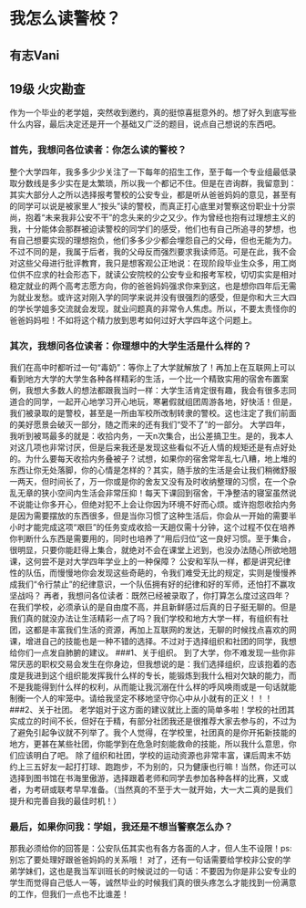 # 我怎么读警校？
## 有志Vani
## 19级 火灾勘查
作为一个毕业的老学姐，突然收到邀约，真的挺惊喜挺意外的。想了好久到底写些什么内容，最后决定还是开一个基础又广泛的题目，说点自己想说的东西吧。
### 首先，我想问各位读者：你怎么读的警校？
整个大学四年，我多多少少关注了一下每年的招生工作，至于每一个专业组最低录取分数线是多少实在是太繁琐，所以我一个都记不住。但是在咨询群，我留意到：其实大部分人之所以选择报考警校的公安专业，都是听从爸爸妈妈的意见，甚至有的同学可以说是被家里人“按头”读的警校，而真正打心底里对警察这份职业十分崇尚，抱着“未来我非公安不干”的念头来的少之又少。作为曾经也抱有过理想主义的我，十分能体会那群被迫读警校的同学们的感受，他们也有自己所追寻的梦想，也有自己想要实现的理想抱负，他们多多少少都会埋怨自己的父母，但也无能为力。不过不同的是，我属于后者，我的父母反而强烈要求我读师范。可是在此，我不会对这些父母进行批评教育，我只是想客观公正地说：在现阶段毕业生众多，用工岗位供不应求的社会形态下，就读公安院校的公安专业和报考军校，切切实实是相对稳定就业的两个高考志愿方向，你的爸爸妈妈强求你来到这，也是想你四年后无需为就业发愁。或许这对刚入学的同学来说并没有很强烈的感受，但是你和大三大四的学长学姐多交流就会发现，就业问题真的非常令人焦虑。所以，不要太责怪你的爸爸妈妈啦！不如将这个精力放到思考如何过好大学四年这个问题上。
### 其次，我想问各位读者：你理想中的大学生活是什么样的？
我们在高中时都听过一句“毒奶”：等你上了大学就解放了！再加上在互联网上可以看到地方大学的大学生各种各样精彩的生活，一个比一个精致实用的宿舍布置案例，我想大多数人的想法都跟我当时一样：大学生活肯定很有趣，我会有很多志同道合的同学，一起开心地学习开心地玩，寒暑假就组团周游各地，好快活！但是，我们被录取的是警校，甚至是一所由军校所改制转隶的警校。这也注定了我们前面的美好愿景会破灭一部分，随之而来的还有我们“受不了”的一部分。
大学四年，我听到被骂最多的就是：收拾内务，一天n次集合，出公差搞卫生。是的，我本人对这几项也非常讨厌，但是后来我还是发现这些看似不近人情的规矩还是有点好处的。为什么要每天收拾内务叠被子？试想，如果你的宿舍常年乱七八糟，地上堆的东西让你无处落脚，你的心情是怎样的？其实，随手放的生活是会让我们稍微舒服一两天，但时间长了，万一你或是你的舍友又没有及时收纳整理的习惯，在一个杂乱无章的狭小空间内生活会非常压抑！每天下课回到宿舍，干净整洁的寝室虽然说不说能让你多开心，但绝对犯不上会让你因为环境不好而心烦。或许抱怨收拾内务是因为需要摆放的东西很多，但是当你习惯了这种生活后，你会从一开始的需要半小时才能完成这项“艰巨”的任务变成收拾一天趟仅需十分钟，这个过程不仅在培养你判断什么东西是需要用的，同时也培养了“用后归位”这一良好习惯。至于集合，很明显，只要你能赶得上集合，就绝对不会在课堂上迟到，也没办法随心所欲地翘课，这何尝不是对大学四年学业上的一种保障？
公安和军队一样，都是讲究纪律性的队伍，而慢慢地你会发现这些奇葩的，令我们难受无比的规定，实则是慢慢养成我们“令行禁止”的纪律意识，一个队伍拥有好的纪律和好的军师，还怕打不赢攻坚战吗？
再者，我想问各位读者：既然已经被录取了，你打算怎么度过这四年？
在我们学校，必须承认的是自由度不高，并且新鲜感过后真的日子挺无聊的。但是我们真的就没办法让生活精彩一点了吗？我们学校和地方大学一样，有组织有社团，这都是丰富我们生活的资源，再加上互联网的发达，无聊的时候找点喜欢的网课，增进自己的技能也是一种不错的选择。不过对于选择组织和社团的同学，我想给你们一点发自肺腑的建议。
###1、关于组织。
到了大学，你不难发现一些你非常厌恶的职权交易会发生在你身边，但我想说的是：我们选择组织，应该抱着的态度是我进到这个组织能发挥我什么样的专长，能锻炼到我什么相对欠缺的能力，而不是我能得到什么样的权利，从而能让我沉溺在什么样的呼风唤雨或是一句话就能制衡一个人的牢笼中。请给我坚定不移地坚守你心中从小就有的正义！！！
###2、关于社团。
老学姐对于这方面的建议就比上面的简单多啦！学校的社团其实成立的时间不长，但好在于精，有部分社团我还是很推荐大家去参与的，不过为了避免引起争议就不列举了。我个人觉得，在学校里，社团真的是你开拓新技能的地方，更甚在某些社团，你能学到在危急时刻能救命的技能，所以我什么意思，你们应该明白了吧。
除了组织和社团，学校的运动资源也非常丰富，课后周末不妨约上三五好友一起打打球、跑跑步，不为别的，只为健康也行嘛！当然，你还可以选择到图书馆在书海里傲游，选择跟着老师和同学去参加各种各样的比赛，又或者，为考研或联考早早准备。（当然真的不至于大一就开始，大一大二真的是我们提升和完善自我的最佳时机！）
### 最后，如果你问我：学姐，我还是不想当警察怎么办？
那我必须给你的回答是：公安队伍其实也有各方各面的人才，但人生不设限！ps:别忘了要处理好跟爸爸妈妈的关系哦！
对了，还有一句话需要给学校非公安的学弟学妹们，这也是我当军训班长的时候说过的一句话：不要因为你是非公安专业的学生而觉得自己低人一等，诚然毕业的时候我们真的很头疼怎么才能找到一份满意的工作，但我们一点也不比谁差！